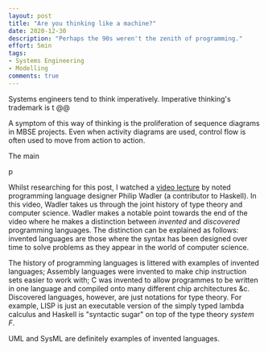 ```yaml
---
layout: post
title: "Are you thinking like a machine?"
date: 2020-12-30
description: "Perhaps the 90s weren't the zenith of programming."
effort: 5min
tags:
- Systems Engineering
- Modelling
comments: true
---
```


Systems engineers tend to think imperatively. Imperative thinking's trademark is t @@

A symptom of this way of thinking is the proliferation of sequence diagrams in MBSE projects.
Even when activity diagrams are used, control flow is often used to move from action to action.

The main

p

Whilst researching for this post, I watched a [video lecture](@@link) by noted programming language designer Philip Wadler (a contributor to Haskell). In this video, Wadler takes us through the joint history of type theory and computer science. Wadler makes a notable point towards the end of the video where he makes a distinction between *invented* and *discovered* programming languages. The distinction can be explained as follows: invented languages are those where the syntax has been designed over time to solve problems as they appear in the world of computer science.

The history of programming languages is littered with examples of invented languages; Assembly languages were invented to make chip instruction sets easier to work with; C was invented to allow programmes to be written in one language and compiled onto many different chip architectures \&c. Discovered languages, however, are just notations for type theory. For example, LISP is just an executable version of the simply typed lambda calculus and Haskell is "syntactic sugar" on top of the type theory *system F*.

UML and SysML are definitely examples of invented languages. 

<!-- more -->
